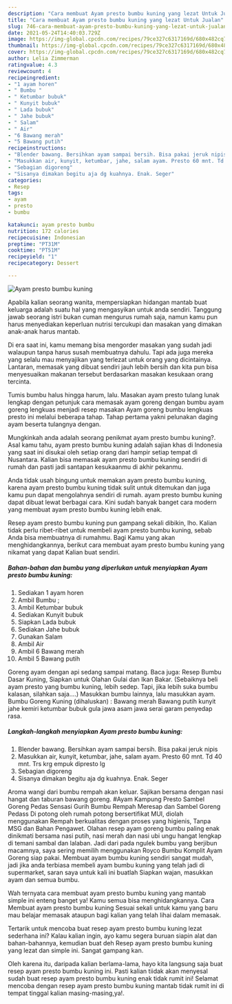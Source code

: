 ```yaml
---
description: "Cara membuat Ayam presto bumbu kuning yang lezat Untuk Jualan"
title: "Cara membuat Ayam presto bumbu kuning yang lezat Untuk Jualan"
slug: 746-cara-membuat-ayam-presto-bumbu-kuning-yang-lezat-untuk-jualan
date: 2021-05-24T14:40:03.729Z
image: https://img-global.cpcdn.com/recipes/79ce327c6317169d/680x482cq70/ayam-presto-bumbu-kuning-foto-resep-utama.jpg
thumbnail: https://img-global.cpcdn.com/recipes/79ce327c6317169d/680x482cq70/ayam-presto-bumbu-kuning-foto-resep-utama.jpg
cover: https://img-global.cpcdn.com/recipes/79ce327c6317169d/680x482cq70/ayam-presto-bumbu-kuning-foto-resep-utama.jpg
author: Lelia Zimmerman
ratingvalue: 4.3
reviewcount: 4
recipeingredient:
- "1 ayam horen"
- " Bumbu "
- " Ketumbar bubuk"
- " Kunyit bubuk"
- " Lada bubuk"
- " Jahe bubuk"
- " Salam"
- " Air"
- "6 Bawang merah"
- "5 Bawang putih"
recipeinstructions:
- "Blender bawang. Bersihkan ayam sampai bersih. Bisa pakai jeruk nipis"
- "Masukkan air, kunyit, ketumbar, jahe, salam ayam. Presto 60 mnt. Td 40 mnt. Trs krg empuk dipresto lg"
- "Sebagian digoreng"
- "Sisanya dimakan begitu aja dg kuahnya. Enak. Seger"
categories:
- Resep
tags:
- ayam
- presto
- bumbu

katakunci: ayam presto bumbu 
nutrition: 172 calories
recipecuisine: Indonesian
preptime: "PT31M"
cooktime: "PT51M"
recipeyield: "1"
recipecategory: Dessert

---
```



![Ayam presto bumbu kuning](https://img-global.cpcdn.com/recipes/79ce327c6317169d/680x482cq70/ayam-presto-bumbu-kuning-foto-resep-utama.jpg)

Apabila kalian seorang wanita, mempersiapkan hidangan mantab buat keluarga adalah suatu hal yang mengasyikan untuk anda sendiri. Tanggung jawab seorang istri bukan cuman mengurus rumah saja, namun kamu pun harus menyediakan keperluan nutrisi tercukupi dan masakan yang dimakan anak-anak harus mantab.

Di era  saat ini, kamu memang bisa mengorder masakan yang sudah jadi walaupun tanpa harus susah membuatnya dahulu. Tapi ada juga mereka yang selalu mau menyajikan yang terlezat untuk orang yang dicintainya. Lantaran, memasak yang dibuat sendiri jauh lebih bersih dan kita pun bisa menyesuaikan makanan tersebut berdasarkan masakan kesukaan orang tercinta. 

Tumis bumbu halus hingga harum, lalu. Masakan ayam presto tulang lunak lengkap dengan petunjuk cara memasak ayam goreng dengan bumbu ayam goreng lengkuas menjadi resep masakan Ayam goreng bumbu lengkuas presto ini melalui beberapa tahap. Tahap pertama yakni pelunakan daging ayam beserta tulangnya dengan.

Mungkinkah anda adalah seorang penikmat ayam presto bumbu kuning?. Asal kamu tahu, ayam presto bumbu kuning adalah sajian khas di Indonesia yang saat ini disukai oleh setiap orang dari hampir setiap tempat di Nusantara. Kalian bisa memasak ayam presto bumbu kuning sendiri di rumah dan pasti jadi santapan kesukaanmu di akhir pekanmu.

Anda tidak usah bingung untuk memakan ayam presto bumbu kuning, karena ayam presto bumbu kuning tidak sulit untuk ditemukan dan juga kamu pun dapat mengolahnya sendiri di rumah. ayam presto bumbu kuning dapat dibuat lewat berbagai cara. Kini sudah banyak banget cara modern yang membuat ayam presto bumbu kuning lebih enak.

Resep ayam presto bumbu kuning pun gampang sekali dibikin, lho. Kalian tidak perlu ribet-ribet untuk membeli ayam presto bumbu kuning, sebab Anda bisa membuatnya di rumahmu. Bagi Kamu yang akan menghidangkannya, berikut cara membuat ayam presto bumbu kuning yang nikamat yang dapat Kalian buat sendiri.

<!--inarticleads1-->

##### Bahan-bahan dan bumbu yang diperlukan untuk menyiapkan Ayam presto bumbu kuning:

1. Sediakan 1 ayam horen
1. Ambil  Bumbu ;
1. Ambil  Ketumbar bubuk
1. Sediakan  Kunyit bubuk
1. Siapkan  Lada bubuk
1. Sediakan  Jahe bubuk
1. Gunakan  Salam
1. Ambil  Air
1. Ambil 6 Bawang merah
1. Ambil 5 Bawang putih


Goreng ayam dengan api sedang sampai matang. Baca juga: Resep Bumbu Dasar Kuning, Siapkan untuk Olahan Gulai dan Ikan Bakar. (Sebaiknya beli ayam presto yang bumbu kuning, lebih sedep. Tapi, jika lebih suka bumbu kalasan, silahkan saja….) Masukkan bumbu lainnya, lalu masukkan ayam. Bumbu Goreng Kuning (dihaluskan) : Bawang merah Bawang putih kunyit jahe kemiri ketumbar bubuk gula jawa asam jawa serai garam penyedap rasa. 

<!--inarticleads2-->

##### Langkah-langkah menyiapkan Ayam presto bumbu kuning:

1. Blender bawang. Bersihkan ayam sampai bersih. Bisa pakai jeruk nipis
1. Masukkan air, kunyit, ketumbar, jahe, salam ayam. Presto 60 mnt. Td 40 mnt. Trs krg empuk dipresto lg
1. Sebagian digoreng
1. Sisanya dimakan begitu aja dg kuahnya. Enak. Seger


Aroma wangi dari bumbu rempah akan keluar. Sajikan bersama dengan nasi hangat dan taburan bawang goreng. #Ayam Kampung Presto Sambel Goreng Pedas Sensasi Gurih Bumbu Rempah Meresap dan Sambel Goreng Pedass Di potong oleh rumah potong bersertifikat MUI, diolah menggunakan Rempah berkualitas dengan proses yang higienis, Tanpa MSG dan Bahan Pengawet. Olahan resep ayam goreng bumbu paling enak dinikmati bersama nasi putih, nasi merah dan nasi ubi ungu hangat lengkap di temani sambal dan lalaban. Jadi dari pada ngulek bumbu yang berjibun macamnya, saya sering memilih menggunakan Royco Bumbu Komplit Ayam Goreng siap pakai. Membuat ayam bumbu kuning sendiri sangat mudah, jadi jika anda terbiasa membeli ayam bumbu kuning yang telah jadi di supermarket, saran saya untuk kali ini buatlah Siapkan wajan, masukkan ayam dan semua bumbu. 

Wah ternyata cara membuat ayam presto bumbu kuning yang mantab simple ini enteng banget ya! Kamu semua bisa menghidangkannya. Cara Membuat ayam presto bumbu kuning Sesuai sekali untuk kamu yang baru mau belajar memasak ataupun bagi kalian yang telah lihai dalam memasak.

Tertarik untuk mencoba buat resep ayam presto bumbu kuning lezat sederhana ini? Kalau kalian ingin, ayo kamu segera buruan siapin alat dan bahan-bahannya, kemudian buat deh Resep ayam presto bumbu kuning yang lezat dan simple ini. Sangat gampang kan. 

Oleh karena itu, daripada kalian berlama-lama, hayo kita langsung saja buat resep ayam presto bumbu kuning ini. Pasti kalian tiidak akan menyesal sudah buat resep ayam presto bumbu kuning enak tidak rumit ini! Selamat mencoba dengan resep ayam presto bumbu kuning mantab tidak rumit ini di tempat tinggal kalian masing-masing,ya!.

